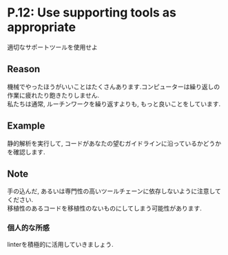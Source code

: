 # P.12: Use supporting tools as appropriate
適切なサポートツールを使用せよ

## Reason
機械でやったほうがいいことはたくさんあります.コンピューターは繰り返しの作業に疲れたり飽きたりしません.  
私たちは通常, ルーチンワークを繰り返すよりも, もっと良いことをしています.  

## Example
静的解析を実行して, コードがあなたの望むガイドラインに沿っているかどうかを確認します.  

## Note
手の込んだ, あるいは専門性の高いツールチェーンに依存しないように注意してください.  
移植性のあるコードを移植性のないものにしてしまう可能性があります.  

### 個人的な所感
linterを積極的に活用していきましょう.  
